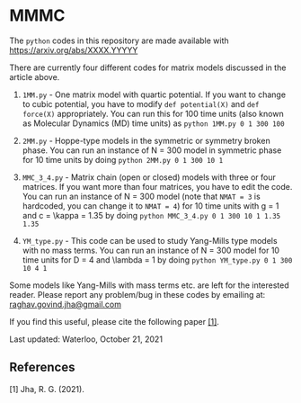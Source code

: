 # MMMC

The `python` codes in this repository are made available with https://arxiv.org/abs/XXXX.YYYYY

There are currently four different codes for matrix models discussed in the article above. 

1. `1MM.py` - One matrix model with quartic potential. If you want to change to cubic potential, you have to modify `def potential(X)`
and `def force(X)` appropriately. You can run this for 100 time units (also known as Molecular Dynamics (MD) time units)
as `python 1MM.py 0 1 300 100`

2. `2MM.py` - Hoppe-type models in the symmetric or symmetry broken phase. You can run an instance of
N = 300 model in symmetric phase for 10 time units by doing `python 2MM.py 0 1 300 10 1`

3. `MMC_3_4.py` - Matrix chain (open or closed) models with three or four matrices. If you want more than four matrices, you have to edit
the code. You can run an instance of N = 300 model (note that `NMAT = 3` is hardcoded, you can change it to `NMAT = 4`) 
for 10 time units with g = 1 and c = \kappa = 1.35 by doing `python MMC_3_4.py 0 1 300 10 1 1.35 1.35`

4. `YM_type.py` - This code can be used to study Yang-Mills type models with no mass terms. You can run an instance of
N = 300 model for 10 time units for D = 4 and \lambda = 1 by doing `python YM_type.py 0 1 300 10 4 1`


Some models like Yang-Mills with mass terms etc. are left for the interested reader. 
Please report any problem/bug in these codes by emailing at: raghav.govind.jha@gmail.com 


If you find this useful, please cite the following paper [[1]](#1). 


Last updated: 
Waterloo, 
October 21, 2021

## References
<a id="1">[1]</a> 
Jha, R. G. (2021). 


